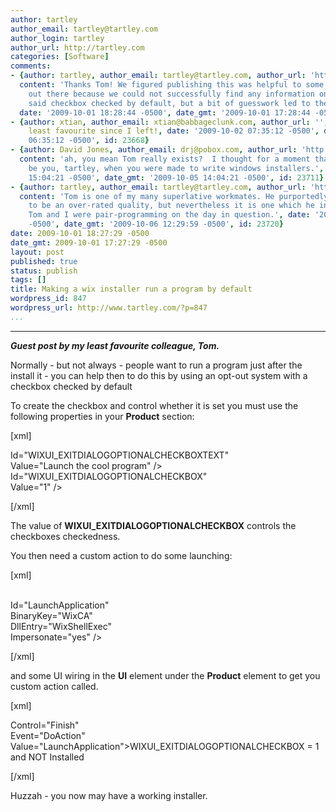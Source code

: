```yaml
---
author: tartley
author_email: tartley@tartley.com
author_login: tartley
author_url: http://tartley.com
categories: [Software]
comments:
- {author: tartley, author_email: tartley@tartley.com, author_url: 'http://tartley.com',
  content: 'Thanks Tom! We figured publishing this was helpful to some poor souls
    out there because we could not successfully find any information on how to get
    said checkbox checked by default, but a bit of guesswork led to the answer above.',
  date: '2009-10-01 18:28:44 -0500', date_gmt: '2009-10-01 17:28:44 -0500', id: 23657}
- {author: xtian, author_email: xtian@babbageclunk.com, author_url: '', content: Only
    least favourite since I left!, date: '2009-10-02 07:35:12 -0500', date_gmt: '2009-10-02
    06:35:12 -0500', id: 23668}
- {author: David Jones, author_email: drj@pobox.com, author_url: 'http://drj11.wordpress.com/',
  content: 'ah, you mean Tom really exists?  I thought for a moment that "Tom" might
    be you, tartley, when you were made to write windows installers.', date: '2009-10-05
    15:04:21 -0500', date_gmt: '2009-10-05 14:04:21 -0500', id: 23711}
- {author: tartley, author_email: tartley@tartley.com, author_url: 'http://tartley.com',
  content: 'Tom is one of my many superlative workmates. He purportedly finds existence
    to be an over-rated quality, but nevertheless it is one which he indubitably possesses.
    Tom and I were pair-programming on the day in question.', date: '2009-10-06 13:29:59
    -0500', date_gmt: '2009-10-06 12:29:59 -0500', id: 23720}
date: 2009-10-01 18:27:29 -0500
date_gmt: 2009-10-01 17:27:29 -0500
layout: post
published: true
status: publish
tags: []
title: Making a wix installer run a program by default
wordpress_id: 847
wordpress_url: http://www.tartley.com/?p=847
...
```

---

***Guest post by my least favourite colleague, Tom.***

Normally - but not always - people want to run a program just after the
install it - you can help then to do this by using an opt-out system
with a checkbox checked by default

To create the checkbox and control whether it is set you must use the
following properties in your **Product** section:

\[xml\]

Id="WIXUI\_EXITDIALOGOPTIONALCHECKBOXTEXT"\
Value="Launch the cool program" /&gt;\
Id="WIXUI\_EXITDIALOGOPTIONALCHECKBOX"\
Value="1" /&gt;

\[/xml\]

The value of **WIXUI\_EXITDIALOGOPTIONALCHECKBOX** controls the
checkboxes checkedness.

You then need a custom action to do some launching:

\[xml\]

\
Id="LaunchApplication"\
BinaryKey="WixCA"\
DllEntry="WixShellExec"\
Impersonate="yes" /&gt;

\[/xml\]

and some UI wiring in the **UI** element under the **Product** element
to get you custom action called.

\[xml\]

Control="Finish"\
Event="DoAction"\
Value="LaunchApplication"&gt;WIXUI\_EXITDIALOGOPTIONALCHECKBOX = 1 and
NOT Installed

\[/xml\]

Huzzah - you now may have a working installer.
